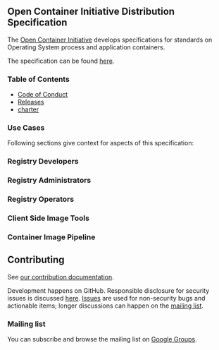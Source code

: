 ## Open Container Initiative Distribution Specification

The [Open Container Initiative](https://www.opencontainers.org/) develops specifications for standards on Operating System process and application containers.

The specification can be found [here](https://github.com/opencontainers/distribution-spec/blob/master/spec.md).

### Table of Contents

- [Code of Conduct][code-of-conduct]
- [Releases](RELEASES.md)
- [charter][charter]

### Use Cases

Following sections give context for aspects of this specification:

### Registry Developers

### Registry Administrators

### Registry Operators

### Client Side Image Tools

### Container Image Pipeline

## Contributing

See [our contribution documentation](CONTRIBUTING.md).

Development happens on GitHub.
Responsible disclosure for security issues is discussed [here](CONTRIBUTING.md#security-issues).
[Issues][issues] are used for non-security bugs and actionable items; longer discussions can happen on the [mailing list](#mailing-list).

### Mailing list

You can subscribe and browse the mailing list on [Google Groups][mailing-list].

[charter]: https://www.opencontainers.org/about/governance
[code-of-conduct]: https://github.com/opencontainers/org/blob/master/CODE_OF_CONDUCT.md
[issues]: https://github.com/opencontainers/distribution-spec/issues
[mailing-list]: https://groups.google.com/a/opencontainers.org/forum/#!forum/dev
